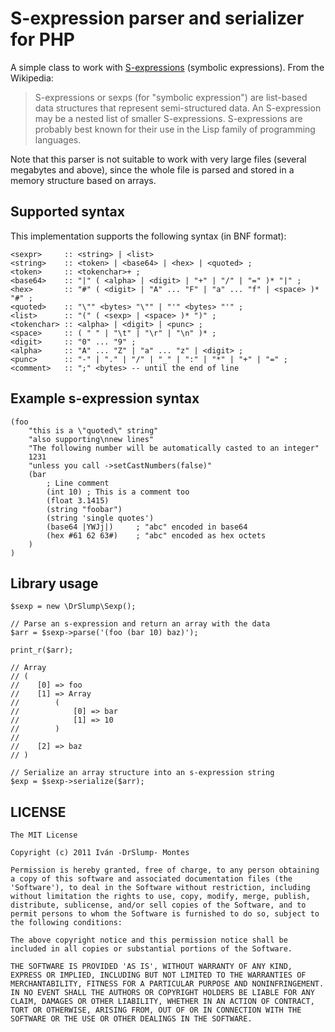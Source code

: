 # S-expression parser and serializer for PHP

A simple class to work with [S-expressions](http://en.wikipedia.com/wiki/S-expression) 
(symbolic expressions). From the Wikipedia:

> S-expressions or sexps (for "symbolic expression") are list-based data structures that 
  represent semi-structured data. An S-expression may be a nested list of smaller 
  S-expressions. S-expressions are probably best known for their use in the Lisp family 
  of programming languages.

Note that this parser is not suitable to work with very large files (several megabytes and
above), since the whole file is parsed and stored in a memory structure based on arrays.


## Supported syntax

This implementation supports the following syntax (in BNF format):

	<sexpr>    	:: <string> | <list>
	<string>   	:: <token> | <base64> | <hex> | <quoted> ;
	<token>    	:: <tokenchar>+ ;
	<base64>  	:: "|" ( <alpha> | <digit> | "+" | "/" | "=" )* "|" ;
	<hex>   	:: "#" ( <digit> | "A" ... "F" | "a" ... "f" | <space> )* "#" ;
	<quoted> 	:: "\"" <bytes> "\"" | "'" <bytes> "'" ;
	<list>     	:: "(" ( <sexp> | <space> )* ")" ;
	<tokenchar> :: <alpha> | <digit> | <punc> ;
	<space>		:: ( " " | "\t" | "\r" | "\n" )* ;
	<digit>		:: "0" ... "9" ;
	<alpha>     :: "A" ... "Z" | "a" ... "z" | <digit> ;
	<punc> 		:: "-" | "." | "/" | "_" | ":" | "*" | "+" | "=" ;
	<comment>	:: ";" <bytes> -- until the end of line


## Example s-expression syntax

	(foo
		"this is a \"quoted\" string"
		"also supporting\nnew lines"
		"The following number will be automatically casted to an integer"
		1231
		"unless you call ->setCastNumbers(false)"
		(bar
			; Line comment
			(int 10) ; This is a comment too
			(float 3.1415)
			(string "foobar")
			(string 'single quotes')
			(base64 |YWJj|)     ; "abc" encoded in base64
			(hex #61 62 63#)    ; "abc" encoded as hex octets			
		)
	)
	
## Library usage

	$sexp = new \DrSlump\Sexp();
	
	// Parse an s-expression and return an array with the data
	$arr = $sexp->parse('(foo (bar 10) baz)');
	
	print_r($arr);
	
	// Array
  	// (
	//    [0] => foo
	//    [1] => Array
	//        (
	//            [0] => bar
	//            [1] => 10
	//        )
	//
	//    [2] => baz
	// )
	
	// Serialize an array structure into an s-expression string
	$exp = $sexp->serialize($arr);


## LICENSE

    The MIT License

    Copyright (c) 2011 Iván -DrSlump- Montes

    Permission is hereby granted, free of charge, to any person obtaining
    a copy of this software and associated documentation files (the
    'Software'), to deal in the Software without restriction, including
    without limitation the rights to use, copy, modify, merge, publish,
    distribute, sublicense, and/or sell copies of the Software, and to
    permit persons to whom the Software is furnished to do so, subject to
    the following conditions:

    The above copyright notice and this permission notice shall be
    included in all copies or substantial portions of the Software.

    THE SOFTWARE IS PROVIDED 'AS IS', WITHOUT WARRANTY OF ANY KIND,
    EXPRESS OR IMPLIED, INCLUDING BUT NOT LIMITED TO THE WARRANTIES OF
    MERCHANTABILITY, FITNESS FOR A PARTICULAR PURPOSE AND NONINFRINGEMENT.
    IN NO EVENT SHALL THE AUTHORS OR COPYRIGHT HOLDERS BE LIABLE FOR ANY
    CLAIM, DAMAGES OR OTHER LIABILITY, WHETHER IN AN ACTION OF CONTRACT,
    TORT OR OTHERWISE, ARISING FROM, OUT OF OR IN CONNECTION WITH THE
    SOFTWARE OR THE USE OR OTHER DEALINGS IN THE SOFTWARE.



